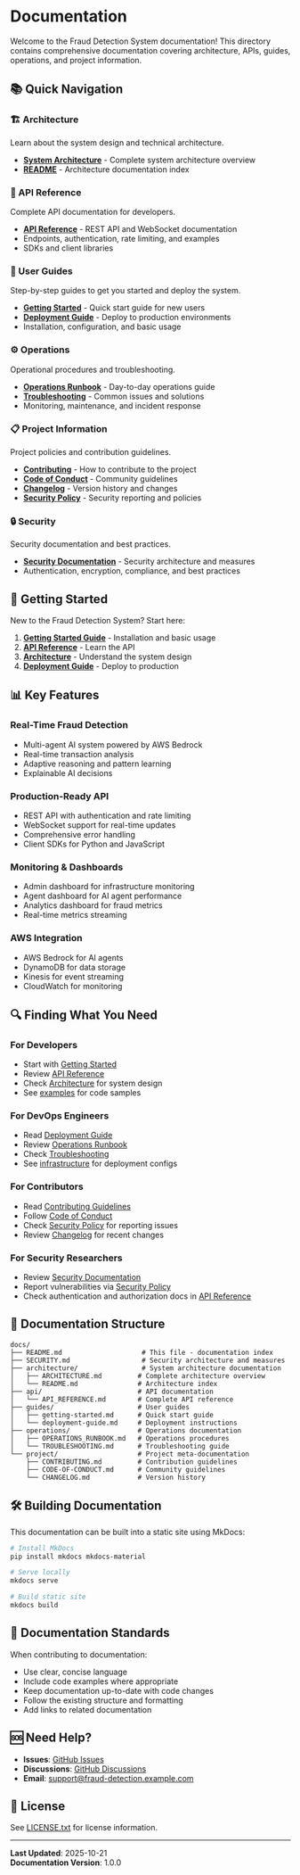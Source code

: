 # Documentation

Welcome to the Fraud Detection System documentation! This directory contains comprehensive documentation covering architecture, APIs, guides, operations, and project information.

## 📚 Quick Navigation

### 🏗️ Architecture
Learn about the system design and technical architecture.

- **[System Architecture](architecture/ARCHITECTURE.md)** - Complete system architecture overview
- **[README](architecture/README.md)** - Architecture documentation index

### 🔌 API Reference
Complete API documentation for developers.

- **[API Reference](api/API_REFERENCE.md)** - REST API and WebSocket documentation
- Endpoints, authentication, rate limiting, and examples
- SDKs and client libraries

### 📖 User Guides
Step-by-step guides to get you started and deploy the system.

- **[Getting Started](guides/getting-started.md)** - Quick start guide for new users
- **[Deployment Guide](guides/deployment-guide.md)** - Deploy to production environments
- Installation, configuration, and basic usage

### ⚙️ Operations
Operational procedures and troubleshooting.

- **[Operations Runbook](operations/OPERATIONS_RUNBOOK.md)** - Day-to-day operations guide
- **[Troubleshooting](operations/TROUBLESHOOTING.md)** - Common issues and solutions
- Monitoring, maintenance, and incident response

### 📋 Project Information
Project policies and contribution guidelines.

- **[Contributing](project/CONTRIBUTING.md)** - How to contribute to the project
- **[Code of Conduct](project/CODE-OF-CONDUCT.md)** - Community guidelines
- **[Changelog](project/CHANGELOG.md)** - Version history and changes
- **[Security Policy](../SECURITY.md)** - Security reporting and policies

### 🔒 Security
Security documentation and best practices.

- **[Security Documentation](SECURITY.md)** - Security architecture and measures
- Authentication, encryption, compliance, and best practices

## 🚀 Getting Started

New to the Fraud Detection System? Start here:

1. **[Getting Started Guide](guides/getting-started.md)** - Installation and basic usage
2. **[API Reference](api/API_REFERENCE.md)** - Learn the API
3. **[Architecture](architecture/ARCHITECTURE.md)** - Understand the system design
4. **[Deployment Guide](guides/deployment-guide.md)** - Deploy to production

## 📊 Key Features

### Real-Time Fraud Detection
- Multi-agent AI system powered by AWS Bedrock
- Real-time transaction analysis
- Adaptive reasoning and pattern learning
- Explainable AI decisions

### Production-Ready API
- REST API with authentication and rate limiting
- WebSocket support for real-time updates
- Comprehensive error handling
- Client SDKs for Python and JavaScript

### Monitoring & Dashboards
- Admin dashboard for infrastructure monitoring
- Agent dashboard for AI agent performance
- Analytics dashboard for fraud metrics
- Real-time metrics streaming

### AWS Integration
- AWS Bedrock for AI agents
- DynamoDB for data storage
- Kinesis for event streaming
- CloudWatch for monitoring

## 🔍 Finding What You Need

### For Developers
- Start with [Getting Started](guides/getting-started.md)
- Review [API Reference](api/API_REFERENCE.md)
- Check [Architecture](architecture/ARCHITECTURE.md) for system design
- See [examples](../examples/) for code samples

### For DevOps Engineers
- Read [Deployment Guide](guides/deployment-guide.md)
- Review [Operations Runbook](operations/OPERATIONS_RUNBOOK.md)
- Check [Troubleshooting](operations/TROUBLESHOOTING.md)
- See [infrastructure](../infrastructure/) for deployment configs

### For Contributors
- Read [Contributing Guidelines](project/CONTRIBUTING.md)
- Follow [Code of Conduct](project/CODE-OF-CONDUCT.md)
- Check [Security Policy](../SECURITY.md) for reporting issues
- Review [Changelog](project/CHANGELOG.md) for recent changes

### For Security Researchers
- Review [Security Documentation](SECURITY.md)
- Report vulnerabilities via [Security Policy](../SECURITY.md)
- Check authentication and authorization docs in [API Reference](api/API_REFERENCE.md)

## 📁 Documentation Structure

```
docs/
├── README.md                    # This file - documentation index
├── SECURITY.md                  # Security architecture and measures
├── architecture/                # System architecture documentation
│   ├── ARCHITECTURE.md         # Complete architecture overview
│   └── README.md               # Architecture index
├── api/                        # API documentation
│   └── API_REFERENCE.md        # Complete API reference
├── guides/                     # User guides
│   ├── getting-started.md      # Quick start guide
│   └── deployment-guide.md     # Deployment instructions
├── operations/                 # Operations documentation
│   ├── OPERATIONS_RUNBOOK.md   # Operations procedures
│   └── TROUBLESHOOTING.md      # Troubleshooting guide
└── project/                    # Project meta-documentation
    ├── CONTRIBUTING.md         # Contribution guidelines
    ├── CODE-OF-CONDUCT.md      # Community guidelines
    └── CHANGELOG.md            # Version history
```

## 🛠️ Building Documentation

This documentation can be built into a static site using MkDocs:

```bash
# Install MkDocs
pip install mkdocs mkdocs-material

# Serve locally
mkdocs serve

# Build static site
mkdocs build
```

## 📝 Documentation Standards

When contributing to documentation:

- Use clear, concise language
- Include code examples where appropriate
- Keep documentation up-to-date with code changes
- Follow the existing structure and formatting
- Add links to related documentation

## 🆘 Need Help?

- **Issues**: [GitHub Issues](https://github.com/your-org/fraud-detection-system/issues)
- **Discussions**: [GitHub Discussions](https://github.com/your-org/fraud-detection-system/discussions)
- **Email**: support@fraud-detection.example.com

## 📄 License

See [LICENSE.txt](../LICENSE.txt) for license information.

---

**Last Updated**: 2025-10-21  
**Documentation Version**: 1.0.0
